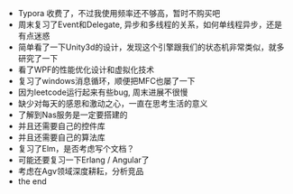 - Typora 收费了，不过我使用频率还不够高，暂时不购买吧
- 周末复习了Event和Delegate, 异步和多线程的关系，如何单线程异步，还是有点迷惑
- 简单看了一下Unity3d的设计，发现这个引擎跟我们的状态机非常类似，就多研究了一下
- 看了WPF的性能优化设计和虚拟化技术
- 复习了windows消息循环，顺便把MFC也屡了一下
- 因为leetcode运行起来有些bug, 周末进展不很慢
- 缺少对每天的感恩和激动之心，一直在思考生活的意义
- 了解到Nas服务是一定要搭建的
- 并且还需要自己的控件库
- 并且还需要自己的算法库
- 复习了Elm，是否考虑写个文档？
- 可能还要复习一下Erlang / Angular了
- 考虑在Agv领域深度耕耘，分析竞品
- the end